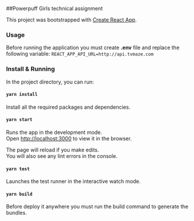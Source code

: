 ##Powerpuff Girls technical assignment

This project was bootstrapped with [Create React App](https://github.com/facebook/create-react-app).

### Usage

Before running the application you must create **.env** file and replace the following variable:
`REACT_APP_API_URL=http://api.tvmaze.com`

### Install & Running

In the project directory, you can run:

#### `yarn install`

Install all the required packages and dependencies.

#### `yarn start`

Runs the app in the development mode.<br />
Open [http://localhost:3000](http://localhost:3000) to view it in the browser.

The page will reload if you make edits.<br />
You will also see any lint errors in the console.

#### `yarn test`

Launches the test runner in the interactive watch mode.

#### `yarn build`

Before deploy it anywhere you must run the build command to generate the bundles.